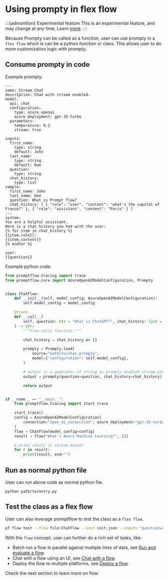 # Using prompty in flex flow

:::{admonition} Experimental feature
This is an experimental feature, and may change at any time. Learn [more](../faq.md#stable-vs-experimental).
:::

Because Prompty can be called as a function, user can use prompty in a `flex flow` which is can be a python function or class.
This allows user to do more customization logic with prompty.


## Consume prompty in code

Example prompty: 

```text
---
name: Stream Chat
description: Chat with stream enabled.
model:
  api: chat
  configuration:
    type: azure_openai
    azure_deployment: gpt-35-turbo
  parameters:
    temperature: 0.2
    stream: true

inputs:
  first_name:
    type: string
    default: John
  last_name:
    type: string
    default: Doe
  question:
    type: string
  chat_history:
    type: list
sample:
  first_name: John
  last_name: Doe
  question: What is Prompt flow?
  chat_history: [ { "role": "user", "content": "what's the capital of France?" }, { "role": "assistant", "content": "Paris" } ]
---
system:
You are a helpful assistant.
Here is a chat history you had with the user:
{% for item in chat_history %}
{{item.role}}:
{{item.content}}
{% endfor %}

user:
{{question}}
```

Example python code:
```python
from promptflow.tracing import trace
from promptflow.core import AzureOpenAIModelConfiguration, Prompty


class ChatFlow:
    def __init__(self, model_config: AzureOpenAIModelConfiguration):
        self.model_config = model_config

    @trace
    def __call__(
        self, question: str = "What is ChatGPT?", chat_history: list = None
    ) -> str:
        """Flow entry function."""

        chat_history = chat_history or []

        prompty = Prompty.load(
            source="path/to/chat.prompty",
            model={"configuration": self.model_config},
        )

        # output is a generator of string as prompty enabled stream parameter
        output = prompty(question=question, chat_history=chat_history)

        return output


if __name__ == "__main__":
    from promptflow.tracing import start_trace

    start_trace()
    config = AzureOpenAIModelConfiguration(
        connection="open_ai_connection", azure_deployment="gpt-35-turbo"
    )
    flow = ChatFlow(model_config=config)
    result = flow("What's Azure Machine Learning?", [])

    # print result in stream manner
    for r in result:
        print(result, end="")
```

## Run as normal python file

User can run above code as normal python file.

```batch
python path/to/entry.py
```

## Test the class as a flex flow

User can also leverage promptflow to test the class as a `flex flow`.

```bash
pf flow test --flow file:ChatFlow --init init.json --inputs "question=What is ChatGPT?"
```

With the `flow` concept, user can further do a rich set of tasks, like:
- Batch run a flow in parallel against multiple lines of data, see [Run and evaluate a flow](../run-and-evaluate-a-flow/index.md).
- Chat with a flow using an UI, see [Chat with a flow](../chat-with-a-flow/index.md).
- Deploy the flow to multiple platforms, see [Deploy a flow](../deploy-a-flow/index.md).

Check the next section to learn more on flow.

